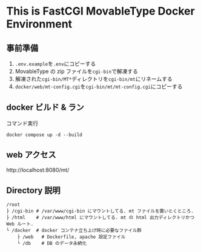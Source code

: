 # This is FastCGI MovableType Docker Environment

## 事前準備

1. `.env.example`を`.env`にコピーする
1. MovableType の zip ファイルを`cgi-bin`で解凍する
1. 解凍された`cgi-bin/MT*`ディレクトリを`cgi-bin/mt`にリネームする
1. `docker/web/mt-config.cgi`を`cgi-bin/mt/mt-config.cgi`にコピーする

## docker ビルド & ラン

コマンド実行

```
docker compose up -d --build
```

## web アクセス

http://localhost:8080/mt/

## Directory 説明

```
/root
├ /cgi-bin # /var/www/cgi-bin にマウントしてる. mt ファイルを置いとくところ.
├ /html    # /var/www/html にマウントしてる. mt の html 出力ディレクトリかつ Web ルート.
└ /docker  # docker コンテナ立ち上げ時に必要なファイル群
	├ /web   # Dockerfile, apache 設定ファイル
	└ /db    # DB のデータ永続化
```
